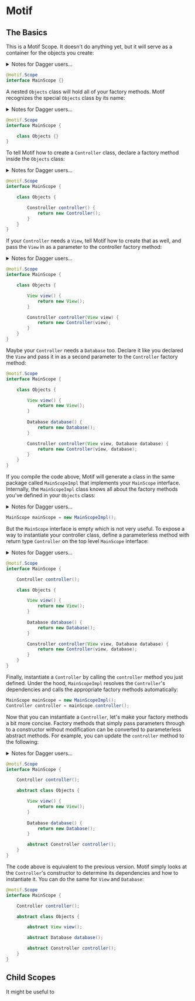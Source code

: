 # Motif

## The Basics

This is a Motif Scope. It doesn't do anything yet, but it will serve as a container for the objects you create:
<details>
<summary>Notes for Dagger users...</summary>
A Motif Scope is analogous to a Dagger `@Component`.
</details>

```java
@motif.Scope
interface MainScope {}
```

A nested `Objects` class will hold all of your factory methods. Motif recognizes the special `Objects` class by its name:
<details>
<summary>Notes for Dagger users...</summary>
The nested `Objects` class is just like a Dagger `@Module` except Motif only allows you to define one `Objects` class per Scope.
</details>

```java
@motif.Scope
interface MainScope {

    class Objects {}
}
```

To tell Motif how to create a `Controller` class, declare a factory method inside the `Objects` class:
<details>
<summary>Notes for Dagger users...</summary>
`Objects` factory methods are roughly the same as Dagger `@Provides` methods.
</details>

```java
@motif.Scope
interface MainScope {

    class Objects {

        Constroller controller() {
            return new Controller();
        }
    }
}
```

If your `Controller` needs a `View`, tell Motif how to create that as well, and pass the `View` in as a parameter to the controller factory method:
<details>
<summary>Notes for Dagger users...</summary>
Similar to Dagger `@Modules`, you can accept any type provided by a factory method as a parameter to other factory methods.
</details>

```java
@motif.Scope
interface MainScope {

    class Objects {

        View view() {
            return new View();
        }

        Constroller controller(View view) {
            return new Controller(view);
        }
    }
}
```

Maybe your `Controller` needs a `Database` too. Declare it like you declared the `View` and pass it in as a second parameter to the `Controller` factory method:

```java
@motif.Scope
interface MainScope {

    class Objects {

        View view() {
            return new View();
        }
        
        Database database() {
            return new Database();
        }

        Constroller controller(View view, Database database) {
            return new Controller(view, database);
        }
    }
}
```

If you compile the code above, Motif will generate a class in the same package called `MainScopeImpl` that implements your `MainScope` interface. Internally, the `MainScopeImpl` class knows all about the factory methods you've defined in your `Objects` class:
<details>
<summary>Notes for Dagger users...</summary>
The generated `*Impl` classes are similar to Dagger's generated `Dagger*` `Component` implementation classes.
</details>

```java
MainScope mainScope = new MainScopeImpl();
```

But the `MainScope` interface is empty which is not very useful. To expose a way to instantiate your controller class, define a parameterless method with return type `Controller` on the top level `MainScope` interface:
<details>
<summary>Notes for Dagger users...</summary>
The `controller()` method below is analogous to a Dagger `Component` [provision method](https://google.github.io/dagger/api/2.14/dagger/Component.html#provision-methods).
</details>

```java
@motif.Scope
interface MainScope {

    Controller controller();

    class Objects {

        View view() {
            return new View();
        }
        
        Database database() {
            return new Database();
        }

        Constroller controller(View view, Database database) {
            return new Controller(view, database);
        }
    }
}
```

Finally, instantiate a `Controller` by calling the `controller` method you just defined. Under the hood, `MainScopeImpl` resolves the `Controller`'s dependencies and calls the appropriate factory methods automatically:

```java
MainScope mainScope = new MainScopeImpl();
Controller controller = mainScope.controller();
```

Now that you can instantiate a `Controller`, let's make your factory methods a bit more concise. Factory methods that simply pass parameters through to a constructor without modification can be converted to parameterless abstract methods. For example, you can update the `controller` method to the following:
<details>
<summary>Notes for Dagger users...</summary>
This feature is similar to Dagger's `@Inject` constructor injection, but it doesn't require annotating the class' constructor, and it scopes the object to the enclosing Motif Scope.
</details>

```java
@motif.Scope
interface MainScope {

    Controller controller();

    abstract class Objects {

        View view() {
            return new View();
        }
        
        Database database() {
            return new Database();
        }

        abstract Constroller controller();
    }
}
```

The code above is equivalent to the previous version. Motif simply looks at the `Controller`'s constructor to determine its dependencies and how to instantiate it. You can do the same for `View` and `Database`:

```java
@motif.Scope
interface MainScope {

    Controller controller();

    abstract class Objects {

        abstract View view();

        abstract Database database();

        abstract Constroller controller();
    }
}
```

## Child Scopes

It might be useful to 